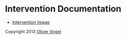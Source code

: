 # Intervention Documentation

- [Intervention Image](/image)

Copyright 2013 [Oliver Vogel](http://olivervogel.net/)
